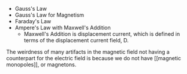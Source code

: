 - Gauss's Law
- Gauss's Law for Magnetism
- Faraday's Law
- Ampere's Law with Maxwell's Addition
	- Maxwell's Addition is displacement current, which is defined in terms of the displacement current field, D.

The weirdness of many artifacts in the magnetic field not having a counterpart for the electric field is because we do not have [[magnetic monopoles]], or magnetons.